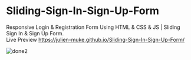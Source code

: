 # Sliding-Sign-In-Sign-Up-Form
Responsive Login &amp; Registration Form Using HTML &amp; CSS &amp; JS | Sliding Sign In &amp; Sign Up Form.<br>
Live Preview https://julien-muke.github.io/Sliding-Sign-In-Sign-Up-Form/

![done2](https://user-images.githubusercontent.com/110755734/210198531-86363289-e7b4-4c35-aeab-a591abb9841e.jpg)

